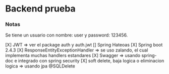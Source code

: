 # Backend prueba

### Notas

Se tiene un usuario con nombre: user y password: 123456.

[X]	JWT => ver el package auth y auth.jwt
[]	Spring Hateoas
[X]	Spring boot 2.4.3
[X]	ResponseEntityExceptionHandler => se uso zalando, el cual implementa muchas handlers estandares
[X]	Swagger => usando spring-doc e integrado con spring security
[X] soft delete, baja logica o eliminacion logica => usando jpa @SQLDelete